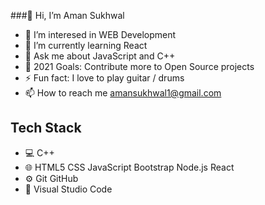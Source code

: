 ###👋 Hi, I’m Aman Sukhwal
- 👀 I’m interesed in WEB Development 
- 🌱 I’m currently learning React
- 💬 Ask me about JavaScript and C++
- 🥅 2021 Goals: Contribute more to Open Source projects
- ⚡ Fun fact: I love to play guitar / drums
- 📫 How to reach me amansukhwal1@gmail.com

## Tech Stack
- 💻 C++ 
- 🌐 HTML5 CSS JavaScript Bootstrap Node.js React 
- ⚙️ Git GitHub 
- 🔧 Visual Studio Code



<!---
aman-sukhwal-7/aman-sukhwal-7 is a ✨ special ✨ repository because its `README.md` (this file) appears on your GitHub profile.
You can click the Preview link to take a look at your changes.
--->
